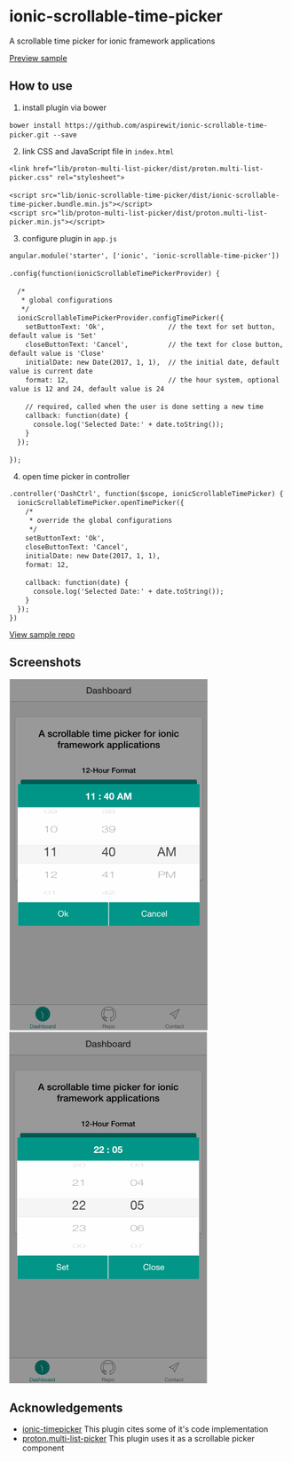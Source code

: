 # ionic-scrollable-time-picker
A scrollable time picker for ionic framework applications

[Preview sample](http://aspirewit.com/ionic-scrollable-time-picker-sample/www)

## How to use
1) install plugin via bower

`bower install https://github.com/aspirewit/ionic-scrollable-time-picker.git --save`

2) link CSS and JavaScript file in `index.html`

```
<link href="lib/proton-multi-list-picker/dist/proton.multi-list-picker.css" rel="stylesheet">

<script src="lib/ionic-scrollable-time-picker/dist/ionic-scrollable-time-picker.bundle.min.js"></script>
<script src="lib/proton-multi-list-picker/dist/proton.multi-list-picker.min.js"></script>
```

3) configure plugin in `app.js`

```
angular.module('starter', ['ionic', 'ionic-scrollable-time-picker'])

.config(function(ionicScrollableTimePickerProvider) {

  /*
   * global configurations
   */
  ionicScrollableTimePickerProvider.configTimePicker({
    setButtonText: 'Ok',                // the text for set button, default value is 'Set'
    closeButtonText: 'Cancel',          // the text for close button, default value is 'Close'
    initialDate: new Date(2017, 1, 1),  // the initial date, default value is current date
    format: 12,                         // the hour system, optional value is 12 and 24, default value is 24

    // required, called when the user is done setting a new time
    callback: function(date) {
      console.log('Selected Date:' + date.toString());
    }
  });

});
```

4) open time picker in controller

```
.controller('DashCtrl', function($scope, ionicScrollableTimePicker) {
  ionicScrollableTimePicker.openTimePicker({
    /*
     * override the global configurations
     */
    setButtonText: 'Ok',
    closeButtonText: 'Cancel',
    initialDate: new Date(2017, 1, 1),
    format: 12,

    callback: function(date) {
      console.log('Selected Date:' + date.toString());
    }
  });
})
```

[View sample repo](https://github.com/aspirewit/ionic-scrollable-time-picker-sample)

## Screenshots
![12 hour time picker](art/12-hour-time-picker.png)
![24 hour time picker](art/24-hour-time-picker.png)

## Acknowledgements
* [ionic-timepicker](https://github.com/rajeshwarpatlolla/ionic-timepicker)
  This plugin cites some of it's code implementation
* [proton.multi-list-picker](https://github.com/mmnaseri/proton.multi-list-picker)
  This plugin uses it as a scrollable picker component
